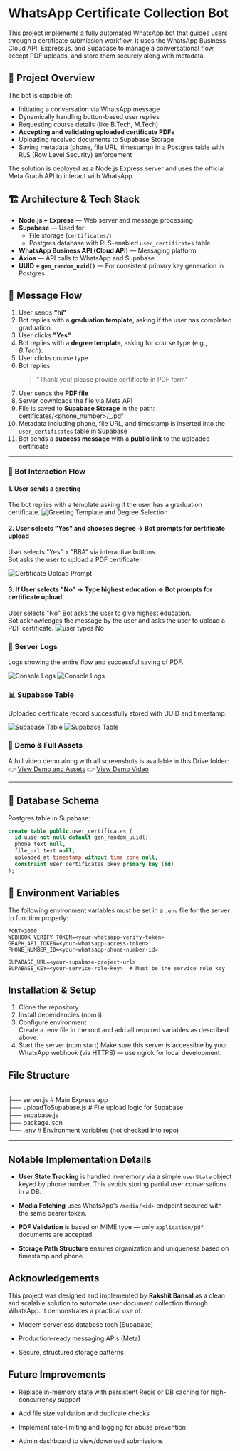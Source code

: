 # WhatsApp Certificate Collection Bot  
This project implements a fully automated WhatsApp bot that guides users through a certificate submission workflow. It uses the WhatsApp Business Cloud API, Express.js, and Supabase to manage a conversational flow, accept PDF uploads, and store them securely along with metadata.

## 📌 Project Overview

The bot is capable of:
- Initiating a conversation via WhatsApp message
- Dynamically handling button-based user replies
- Requesting course details (like B.Tech, M.Tech)
- **Accepting and validating uploaded certificate PDFs**
- Uploading received documents to Supabase Storage
- Saving metadata (phone, file URL, timestamp) in a Postgres table with RLS (Row Level Security) enforcement

The solution is deployed as a Node.js Express server and uses the official Meta Graph API to interact with WhatsApp.

## 🏗️ Architecture & Tech Stack

- **Node.js + Express** — Web server and message processing
- **Supabase** — Used for:
  - File storage (`certificates/`)
  - Postgres database with RLS-enabled `user_certificates` table
- **WhatsApp Business API (Cloud API)** — Messaging platform
- **Axios** — API calls to WhatsApp and Supabase
- **UUID + `gen_random_uuid()`** — For consistent primary key generation in Postgres


## 🔁 Message Flow

1. User sends **"hi"**  
2. Bot replies with a **graduation template**, asking if the user has completed graduation.  
3. User clicks **"Yes"**  
4. Bot replies with a **degree template**, asking for course type (e.g., *B.Tech*).  
5. User clicks course type  
6. Bot replies:  
   > "Thank you! please provide certificate in PDF form"  
7. User sends the **PDF file**  
8. Server downloads the file via Meta API  
9. File is saved to **Supabase Storage** in the path:  
 certificates/<phone_number>/<timestamp>_<filename>.pdf  
10. Metadata including phone, file URL, and timestamp is inserted into the `user_certificates` table in Supabase  
11. Bot sends a **success message** with a **public link** to the uploaded certificate  

---

### 🧪 Bot Interaction Flow

#### 1. User sends a greeting
The bot replies with a template asking if the user has a graduation certificate.
![Greeting Template and Degree Selection](./screenshots/ss5.jpg)  
#### 2. User selects "Yes" and chooses degree -> Bot prompts for certificate upload
User selects "Yes" > "BBA" via interactive buttons.  
Bot asks the user to upload a PDF certificate.

![Certificate Upload Prompt](./screenshots/ss6.jpg)

#### 3. If User selects "No" -> Type highest education -> Bot prompts for certificate upload 
User selects "No" 
Bot asks the user to give highest education.  
Bot acknowledges the message by the user and asks the user to upload a PDF certificate.
![user types No](./screenshots/ss7.jpg)




### 🧾 Server Logs

Logs showing the entire flow and successful saving of PDF.

![Console Logs](./screenshots/ss1.jpg)
![Console Logs](./screenshots/ss2.jpg)



### 📊 Supabase Table

Uploaded certificate record successfully stored with UUID and timestamp.

![Supabase Table](./screenshots/ss3.jpg)
![Supabase Table](./screenshots/ss4.jpg)


### 🎥 Demo & Full Assets

A full video demo along with all screenshots is available in this Drive folder:  
👉 [View Demo and Assets](https://drive.google.com/drive/folders/1Wc9SxgNWbBNpbqUx1CTXwPtVCzYXqQNw?usp=sharing)
👉 [View Demo Video](https://drive.google.com/file/d/1jEYmwRRsL2F3vav7Z149H22CiY5U6zKH/view?usp=sharing)

---



## 📂 Database Schema

Postgres table in Supabase:

```sql
create table public.user_certificates (
  id uuid not null default gen_random_uuid(),
  phone text null,
  file_url text null,
  uploaded_at timestamp without time zone null,
  constraint user_certificates_pkey primary key (id)
);

```

## 🔐 Environment Variables

The following environment variables must be set in a `.env` file for the server to function properly:

```env
PORT=3000
WEBHOOK_VERIFY_TOKEN=<your-whatsapp-verify-token>
GRAPH_API_TOKEN=<your-whatsapp-access-token>
PHONE_NUMBER_ID=<your-whatsapp-phone-number-id>

SUPABASE_URL=<your-supabase-project-url>
SUPABASE_KEY=<your-service-role-key>  # Must be the service role key
```

## Installation & Setup

1. Clone the repository
2. Install dependencies (npm i)
3. Configure environment   
Create a .env file in the root and add all required variables as described above.  
4. Start the server (npm start)
 Make sure this server is accessible by your WhatsApp webhook (via HTTPS) — use ngrok for local development.

## File Structure
.  
├── server.js               # Main Express app  
├── uploadToSupabase.js    # File upload logic for Supabase  
├── supabase.js  
├── package.json  
└── .env                   # Environment variables (not checked into repo)

---

## Notable Implementation Details

- **User State Tracking** is handled in-memory via a simple `userState` object keyed by phone number. This avoids storing partial user conversations in a DB.

- **Media Fetching** uses WhatsApp’s `/media/<id>` endpoint secured with the same bearer token.

- **PDF Validation** is based on MIME type — only `application/pdf` documents are accepted.

- **Storage Path Structure** ensures organization and uniqueness based on timestamp and phone.


## Acknowledgements
This project was designed and implemented by **Rakshit Bansal** as a clean and scalable solution to automate user document collection through WhatsApp. It demonstrates a practical use of:

- Modern serverless database tech (Supabase)

- Production-ready messaging APIs (Meta)

- Secure, structured storage patterns


## Future Improvements

- Replace in-memory state with persistent Redis or DB caching for high-concurrency support

- Add file size validation and duplicate checks

- Implement rate-limiting and logging for abuse prevention

- Admin dashboard to view/download submissions





